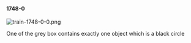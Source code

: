 #### 1748-0
![train-1748-0-0.png](https://github.com/lil-lab/nlvr/raw/master/nlvr/train/images/79/train-1748-0-0.png "train-1748-0-0.png")

One of the grey box contains exactly one object which is a black circle